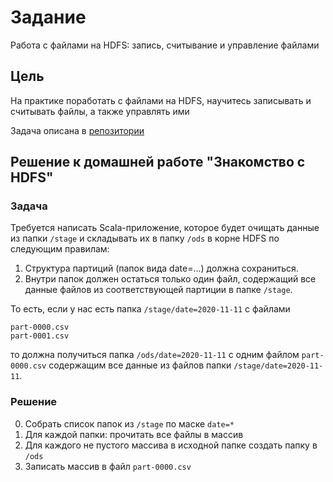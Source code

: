 # Задание
Работа с файлами на HDFS: запись, считывание и управление файлами

## Цель
На практике поработать с файлами на HDFS, научитесь записывать и считывать файлы, а также управлять ими

Задача описана в [репозитории](https://github.com/Gorini4/hadoop_course_homework/tree/master/hw1)

## Решение к домашней работе "Знакомство с HDFS"

### Задача

Требуется написать Scala-приложение, которое будет очищать данные из папки `/stage` и складывать их в папку `/ods` в корне HDFS по следующим правилам:

1. Структура партиций (папок вида date=...) должна сохраниться.
1. Внутри папок должен остаться только один файл, содержащий все данные файлов из соответствующей партиции в папке `/stage`.

То есть, если у нас есть папка `/stage/date=2020-11-11` с файлами
```
part-0000.csv
part-0001.csv
```
то должна получиться папка `/ods/date=2020-11-11` с одним файлом `part-0000.csv`
содержащим все данные из файлов папки `/stage/date=2020-11-11`.

### Решение

0. Собрать список папок из `/stage` по маске `date=*`
1. Для каждой папки: прочитать все файлы в массив
2. Для каждого не пустого массива в исходной папке создать папку в `/ods`
3. Записать массив в файл `part-0000.csv`

